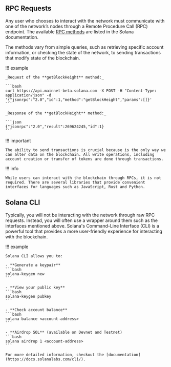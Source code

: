 ## RPC Requests

Any user who chooses to interact with the network must communicate with one of the network’s nodes through a Remote Procedure Call (RPC) endpoint. The available [RPC methods](https://solana.com/docs/rpc) are listed in the Solana documentation.

The methods vary from simple queries, such as retrieving specific account information, or checking the state of the network, to sending transactions that modify state of the blockchain.

!!! example

    _Request of the **getBlockHeight** method:_

    ```bash
    curl https://api.mainnet-beta.solana.com -X POST -H "Content-Type: application/json" -d '{"jsonrpc":"2.0","id":1,"method":"getBlockHeight","params":[]}'
    ```

    _Response of the **getBlockHeight** method:_

    ```json
    {"jsonrpc":"2.0","result":269624245,"id":1}
    ```

!!! important

    The ability to send transactions is crucial because is the only way we can alter data on the blockchain. All write operations, including account creation or transfer of tokens are done through transactions.

!!! info

    While users can interact with the blockchain through RPCs, it is not required. There are several libraries that provide convenient interfaces for languages such as JavaScript, Rust and Python.

## Solana CLI

Typically, you will not be interacting with the network through raw RPC requests. Instead, you will often use a wrapper around them such as the interfaces mentioned above. Solana's Command-Line Interface (CLI) is a powerful tool that provides a more user-friendly experience for interacting with the blockchain.

!!! example

    Solana CLI allows you to:

    - **Generate a keypair**
    ```bash
    solana-keygen new
    ```

    - **View your public key**
    ```bash
    solana-keygen pubkey
    ```

    - **Check account balance**
    ```bash
    solana balance <account-address>
    ```

    - **Airdrop SOL** (available on Devnet and Testnet)
    ```bash
    solana airdrop 1 <account-address>
    ```

    For more detailed information, checkout the [documentation](https://docs.solanalabs.com/cli/).
